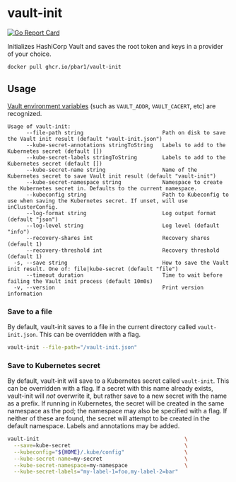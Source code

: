 # vault-init

[![Go Report Card](https://goreportcard.com/badge/github.com/pbar1/vault-init)](https://goreportcard.com/report/github.com/pbar1/vault-init)

Initializes HashiCorp Vault and saves the root token and keys in a provider of your choice.

```sh
docker pull ghcr.io/pbar1/vault-init
```

## Usage

[Vault environment variables][1] (such as `VAULT_ADDR`, `VAULT_CACERT`, etc) are
recognized.

```
Usage of vault-init:
      --file-path string                         Path on disk to save the Vault init result (default "vault-init.json")
      --kube-secret-annotations stringToString   Labels to add to the Kubernetes secret (default [])
      --kube-secret-labels stringToString        Labels to add to the Kubernetes secret (default [])
      --kube-secret-name string                  Name of the Kubernetes secret to save Vault init result (default "vault-init")
      --kube-secret-namespace string             Namespace to create the Kubernetes secret in. Defaults to the current namespace.
      --kubeconfig string                        Path to Kubeconfig to use when saving the Kubernetes secret. If unset, will use inClusterConfig.
      --log-format string                        Log output format (default "json")
      --log-level string                         Log level (default "info")
      --recovery-shares int                      Recovery shares (default 1)
      --recovery-threshold int                   Recovery threshold (default 1)
  -s, --save string                              How to save the Vault init result. One of: file|kube-secret (default "file")
      --timeout duration                         Time to wait before failing the Vault init process (default 10m0s)
  -v, --version                                  Print version information
```

### Save to a file

By default, vault-init saves to a file in the current directory called
`vault-init.json`. This can be overridden with a flag.

```sh
vault-init --file-path="/vault-init.json"
```

### Save to Kubernetes secret

By default, vault-init will save to a Kubernetes secret called `vault-init`.
This can be overridden with a flag. If a secret with this name already exists,
vault-init will _not_ overwrite it, but rather save to a new secret with the
name as a prefix. If running in Kubernetes, the secret will be created in the
same namespace as the pod; the namespace may also be specified with a flag. If
neither of these are found, the secret will attempt to be created in the default
namespace. Labels and annotations may be added.

```sh
vault-init                                              \
  --save=kube-secret                                    \
  --kubeconfig="${HOME}/.kube/config"                   \
  --kube-secret-name=my-secret                          \
  --kube-secret-namespace=my-namespace                  \
  --kube-secret-labels="my-label-1=foo,my-label-2=bar"
```

[1]: https://www.vaultproject.io/docs/commands#environment-variables

